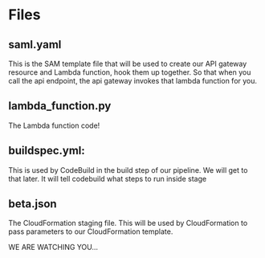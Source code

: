# Files

## saml.yaml

This is the SAM template file that will be used to create our API gateway resource and Lambda function, hook them up together.
So that when you call the api endpoint, the api gateway invokes that lambda function for you.

## lambda_function.py 

The Lambda function code!

## buildspec.yml: 

This is used by CodeBuild in the build step of our pipeline. We will get to that later. It will tell codebuild what steps to run inside stage

## beta.json 
The CloudFormation staging file. This will be used by CloudFormation to pass parameters to our CloudFormation template.

WE ARE WATCHING YOU...